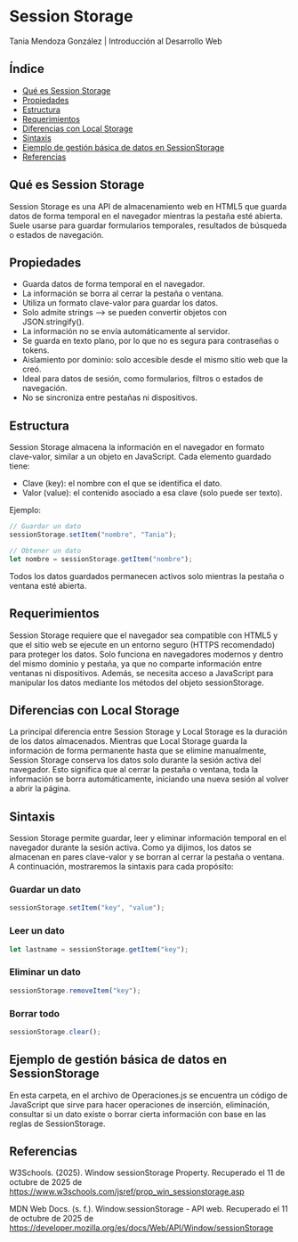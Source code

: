 # Session Storage
Tania Mendoza González
| Introducción al Desarrollo Web

## Índice
- [Qué es Session Storage](#que-es-session-storage)
- [Propiedades](#propiedades)
- [Estructura](#estructura)
- [Requerimientos](#requerimientos)
- [Diferencias con Local Storage](#diferencias-con-local-storage)
- [Sintaxis](#sintaxis)
- [Ejemplo de gestión básica de datos en SessionStorage](#ejemplo)
- [Referencias](#referencias)


## Qué es Session Storage
Session Storage es una API de almacenamiento web en HTML5 que guarda datos de forma temporal en el navegador mientras la pestaña esté abierta. Suele usarse para guardar formularios temporales, resultados de búsqueda o estados de navegación.

## Propiedades
- Guarda datos de forma temporal en el navegador.
- La información se borra al cerrar la pestaña o ventana.
- Utiliza un formato clave-valor para guardar los datos.
- Solo admite strings --> se pueden convertir objetos con JSON.stringify().
- La información no se envía automáticamente al servidor.
- Se guarda en texto plano, por lo que no es segura para contraseñas o tokens.
- Aislamiento por dominio: solo accesible desde el mismo sitio web que la creó.
- Ideal para datos de sesión, como formularios, filtros o estados de navegación.
- No se sincroniza entre pestañas ni dispositivos.

## Estructura
Session Storage almacena la información en el navegador en formato clave-valor, similar a un objeto en JavaScript.
Cada elemento guardado tiene:

- Clave (key): el nombre con el que se identifica el dato.
- Valor (value): el contenido asociado a esa clave (solo puede ser texto).

Ejemplo:
```javascript
// Guardar un dato
sessionStorage.setItem("nombre", "Tania");

// Obtener un dato
let nombre = sessionStorage.getItem("nombre");
```
Todos los datos guardados permanecen activos solo mientras la pestaña o ventana esté abierta.

## Requerimientos
Session Storage requiere que el navegador sea compatible con HTML5 y que el sitio web se ejecute en un entorno seguro (HTTPS recomendado) para proteger los datos. Solo funciona en navegadores modernos y dentro del mismo dominio y pestaña, ya que no comparte información entre ventanas ni dispositivos. Además, se necesita acceso a JavaScript para manipular los datos mediante los métodos del objeto sessionStorage.


## Diferencias con Local Storage
La principal diferencia entre Session Storage y Local Storage es la duración de los datos almacenados. Mientras que Local Storage guarda la información de forma permanente hasta que se elimine manualmente, Session Storage conserva los datos solo durante la sesión activa del navegador. Esto significa que al cerrar la pestaña o ventana, toda la información se borra automáticamente, iniciando una nueva sesión al volver a abrir la página.


## Sintaxis
Session Storage permite guardar, leer y eliminar información temporal en el navegador durante la sesión activa. Como ya dijimos, los datos se almacenan en pares clave-valor y se borran al cerrar la pestaña o ventana. A continuación, mostraremos la sintaxis para cada propósito: 

### Guardar un dato
```javascript
sessionStorage.setItem("key", "value");
```
### Leer un dato
```javascript
let lastname = sessionStorage.getItem("key");
```
### Eliminar un dato
```javascript
sessionStorage.removeItem("key");
```
### Borrar todo
```javascript
sessionStorage.clear();
```

## Ejemplo de gestión básica de datos en SessionStorage
En esta carpeta, en el archivo de Operaciones.js se encuentra un código de JavaScript que sirve para hacer operaciones de inserción, eliminación, consultar si un dato existe o borrar cierta información con base en las reglas de SessionStorage.


## Referencias

W3Schools. (2025). Window sessionStorage Property. Recuperado el 11 de octubre de 2025 de https://www.w3schools.com/jsref/prop_win_sessionstorage.asp

MDN Web Docs. (s. f.). Window.sessionStorage - API web. Recuperado el 11 de octubre de 2025  de https://developer.mozilla.org/es/docs/Web/API/Window/sessionStorage